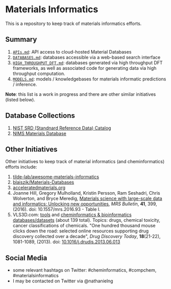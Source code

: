# Materials Informatics

This is a repository to keep track of materials informatics efforts.

## Summary

1. [`APIs.md`](https://github.com/nathanielng/materials-informatics/blob/master/APIs.md): API access to cloud-hosted Material Databases
2. [`DATABASES.md`](https://github.com/nathanielng/materials-informatics/blob/master/DATABASES.md): databases accessible via a web-based search interface
3. [`HIGH_THROUGHPUT_DFT.md`](https://github.com/nathanielng/materials-informatics/blob/master/HIGH_THROUGHPUT_DFT.md): databases generated via high throughput DFT frameworks, as well as associated code for generating data via high throughput computation.
4. [`MODELS.md`](https://github.com/nathanielng/materials-informatics/blob/master/MODELS.md): models / knowledgebases for materials informatic predictions / inference.

**Note**: this list is a work in progress and there are other similar initiatives (listed below).


## Database Collections

1. [NIST SRD (Standnard Reference Data) Catalog](https://www.nist.gov/srd/srd-catalog)
2. [NIMS Materials Database](https://mits.nims.go.jp/index_en.html)

## Other Initiatives

Other initiatives to keep track of material informatics (and cheminformatics) efforts include:

1. [tilde-lab/awesome-materials-informatics](https://github.com/tilde-lab/awesome-materials-informatics)
2. [blaiszik/Materials-Databases](https://github.com/blaiszik/Materials-Databases)
3. [acceleratedmaterials.org](http://acceleratedmaterials.org/free-materials-databases-and-repositories/)
4. Joanne Hill, Gregory Mulholland, Kristin Persson, Ram Seshadri, Chris Wolverton, and Bryce Meredig, [Materials science with large-scale data and informatics: Unlocking new opportunities](https://doi.org/10.1557/mrs.2016.93), *MRS Bulletin*, **41**, 399, (2016). doi: 10.1557/mrs.2016.93 - Table I.
5. VLS3D.com: [tools](http://www.vls3d.com/index.php/links) and [cheminformatics & bioinformatics databases/datasets](http://www.vls3d.com/index.php/links/chemoinformatics/admet/databases-datasets) (about 139 total).  Topics: drugs, chemical toxicity, cancer classifications of chemicals. "One hundred thousand mouse clicks down the road: selected online resources supporting drug discovery collected over a decade", *Drug Discovery Today*, **18**(21-22), 1081-1089, (2013). doi: [10.1016/j.drudis.2013.06.013](https://doi.org/10.1016/j.drudis.2013.06.013)

## Social Media

- some relevant hashtags on Twitter: #cheminformatics, #compchem, #materialsinformatics
- I may be contacted on Twitter via @nathanielng
